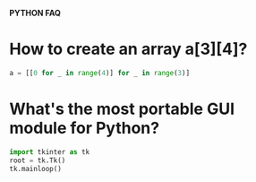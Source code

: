 **PYTHON FAQ**
# How to create an array a[3][4]?
```python
a = [[0 for _ in range(4)] for _ in range(3)]
```

# What's the most portable GUI module for Python?
```python
import tkinter as tk
root = tk.Tk()
tk.mainloop()
```
